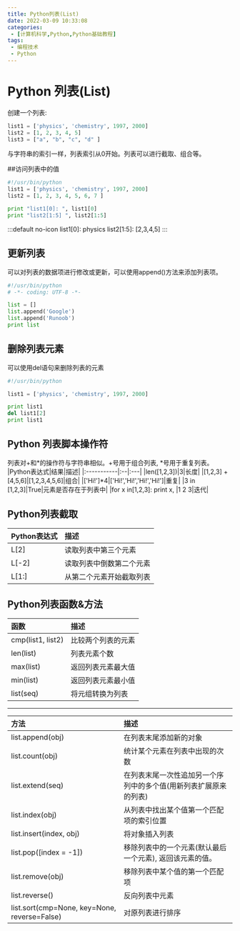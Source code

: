 ```yaml
---
title: Python列表(List)
date: 2022-03-09 10:33:08
categories:
 - [计算机科学,Python,Python基础教程]
tags: 
 - 编程技术
 - Python
---
```

# Python 列表(List)

创建一个列表:
```python
list1 = ['physics', 'chemistry', 1997, 2000]
list2 = [1, 2, 3, 4, 5]
list3 = ["a", "b", "c", "d" ]
```
与字符串的索引一样，列表索引从0开始。列表可以进行截取、组合等。

##访问列表中的值
```python 
#!/usr/bin/python
list1 = ['physics', 'chemistry', 1997, 2000]
list2 = [1, 2, 3, 4, 5, 6, 7 ]

print "list1[0]: ", list1[0]
print "list2[1:5] ", list2[1:5]
```
:::default no-icon
list1[0]: physics
list2[1:5]: [2,3,4,5]
:::

## 更新列表
可以对列表的数据项进行修改或更新，可以使用append()方法来添加列表项。

```python 
#!/usr/bin/python
# -*- coding: UTF-8 -*-

list = []
list.append('Google')
list.append('Runoob')
print list
```

## 删除列表元素
可以使用del语句来删除列表的元素

```python
#!/usr/bin/python

list1 = ['physics', 'chemistry', 1997, 2000]

print list1
del list1[2]
print list1
```

## Python 列表脚本操作符
列表对+和*的操作符与字符串相似。+号用于组合列表, *号用于重复列表。
|Python表达式|结果|描述|
|:-----------|:--|:---|
|len([1,2,3])|3|长度|
|[1,2,3] + [4,5,6]|[1,2,3,4,5,6]|组合|
|['Hi!']*4|['Hi!','Hi!','Hi!','Hi!']|重复|
|3 in [1,2,3]|True|元素是否存在于列表中|
|for x in[1,2,3]: print x, |1 2 3|迭代|

## Python列表截取
|Python表达式|描述|
|:-----------|:---|
|L[2]|读取列表中第三个元素|
|L[-2]|读取列表中倒数第二个元素|
|L[1:]|从第二个元素开始截取列表|

## Python列表函数&方法
|函数|描述|
|:---|:---|
|cmp(list1, list2)|比较两个列表的元素|
|len(list)|列表元素个数|
|max(list)|返回列表元素最大值|
|min(list)|返回列表元素最小值|
|list(seq)|将元组转换为列表|
---------------------------------------------
|方法|描述|
|:---|:---|
|list.append(obj)|在列表末尾添加新的对象|
|list.count(obj)|统计某个元素在列表中出现的次数|
|list.extend(seq)|在列表末尾一次性追加另一个序列中的多个值(用新列表扩展原来的列表)|
|list.index(obj)|从列表中找出某个值第一个匹配项的索引位置|
|list.insert(index, obj)|将对象插入列表|
|list.pop([index = -1])|移除列表中的一个元素(默认最后一个元素), 返回该元素的值。|
|list.remove(obj)|移除列表中某个值的第一个匹配项|
|list.reverse()|反向列表中元素|
|list.sort(cmp=None, key=None, reverse=False)|对原列表进行排序|